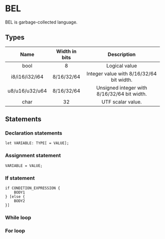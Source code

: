 # BEL

BEL is garbage-collected language.

## Types
| Name           | Width in bits | Description                                      |
|:--------------:|:-------------:|:------------------------------------------------:|
| bool           | 8             | Logical value                                    |
| i8/i16/i32/i64 | 8/16/32/64    | Integer value with 8/16/32/64 bit width.         |
| u8/u16/u32/u64 | 8/16/32/64    | Unsigned integer with 8/16/32/64 bit width.      |
| char           | 32            | UTF scalar value.                                |

## Statements

### Declaration statements

`let VARIABLE: TYPE[ = VALUE];`

### Assignment statement

`VARIABLE = VALUE;`

### If statement

```
if CONDITION_EXPRESSION {
    BODY1
} [else {
    BODY2
}]
```

### While loop

### For loop
